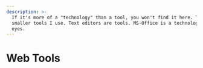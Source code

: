 ```yaml
---
description: >-
  If it's more of a "technology" than a tool, you won't find it here. These are
  smaller tools I use. Text editors are tools. MS-Office is a technology in my
  eyes.
---
```


# Web Tools

